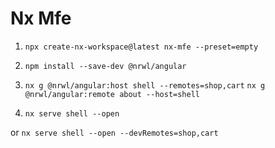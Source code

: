 # Nx Mfe

1. `npx create-nx-workspace@latest nx-mfe --preset=empty`

2. `npm install --save-dev @nrwl/angular`

3. `nx g @nrwl/angular:host shell --remotes=shop,cart`
`nx g @nrwl/angular:remote about --host=shell`

4. `nx serve shell --open`

or `nx serve shell --open --devRemotes=shop,cart`
